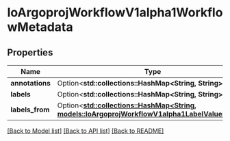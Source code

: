# IoArgoprojWorkflowV1alpha1WorkflowMetadata

## Properties

Name | Type | Description | Notes
------------ | ------------- | ------------- | -------------
**annotations** | Option<**std::collections::HashMap<String, String>**> |  | [optional]
**labels** | Option<**std::collections::HashMap<String, String>**> |  | [optional]
**labels_from** | Option<[**std::collections::HashMap<String, models::IoArgoprojWorkflowV1alpha1LabelValueFrom>**](io.argoproj.workflow.v1alpha1.LabelValueFrom.md)> |  | [optional]

[[Back to Model list]](../README.md#documentation-for-models) [[Back to API list]](../README.md#documentation-for-api-endpoints) [[Back to README]](../README.md)


